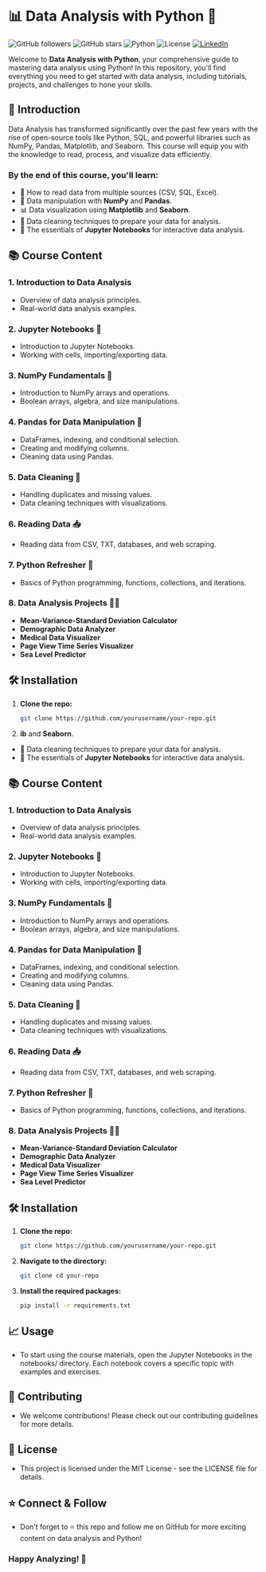 # 📊 Data Analysis with Python 🐍

![GitHub followers](https://img.shields.io/github/followers/vishInAi?style=social)
![GitHub stars](https://img.shields.io/github/stars/vishInAi/Data-Analysis-Py?style=social)
![Python](https://img.shields.io/badge/Python-3.8%2B-blue)
![License](https://img.shields.io/github/licnse/vishInAi/Data-Analysis-Py)
[![LinkedIn](https://img.shields.io/badge/LinkedIn-Profile-blue?style=flat&logo=linkedin&logoColor=white)](https://www.linkedin.com/in/vishwesh-panchal/)

Welcome to **Data Analysis with Python**, your comprehensive guide to mastering data analysis using Python! In this repository, you'll find everything you need to get started with data analysis, including tutorials, projects, and challenges to hone your skills.

## 🚀 Introduction

Data Analysis has transformed significantly over the past few years with the rise of open-source tools like Python, SQL, and powerful libraries such as NumPy, Pandas, Matplotlib, and Seaborn. This course will equip you with the knowledge to read, process, and visualize data efficiently.

### By the end of this course, you'll learn:
- 📂 How to read data from multiple sources (CSV, SQL, Excel).
- 🧮 Data manipulation with **NumPy** and **Pandas**.
- 📊 Data visualization using **Matplotlib** and **Seaborn**.
- 🧹 Data cleaning techniques to prepare your data for analysis.
- 📝 The essentials of **Jupyter Notebooks** for interactive data analysis.

## 📚 Course Content

### 1. Introduction to Data Analysis
- Overview of data analysis principles.
- Real-world data analysis examples.

### 2. Jupyter Notebooks 📓
- Introduction to Jupyter Notebooks.
- Working with cells, importing/exporting data.

### 3. NumPy Fundamentals 🔢
- Introduction to NumPy arrays and operations.
- Boolean arrays, algebra, and size manipulations.

### 4. Pandas for Data Manipulation 🐼
- DataFrames, indexing, and conditional selection.
- Creating and modifying columns.
- Cleaning data using Pandas.

### 5. Data Cleaning 🧹
- Handling duplicates and missing values.
- Data cleaning techniques with visualizations.

### 6. Reading Data 📥
- Reading data from CSV, TXT, databases, and web scraping.

### 7. Python Refresher 🐍
- Basics of Python programming, functions, collections, and iterations.

### 8. Data Analysis Projects 🧑‍💻
- **Mean-Variance-Standard Deviation Calculator**
- **Demographic Data Analyzer**
- **Medical Data Visualizer**
- **Page View Time Series Visualizer**
- **Sea Level Predictor**

## 🛠️ Installation

1. **Clone the repo:**
   ```bash
   git clone https://github.com/yourusername/your-repo.git

2. **ib** and **Seaborn**.
- 🧹 Data cleaning techniques to prepare your data for analysis.
- 📝 The essentials of **Jupyter Notebooks** for interactive data analysis.

## 📚 Course Content

### 1. Introduction to Data Analysis
- Overview of data analysis principles.
- Real-world data analysis examples.

### 2. Jupyter Notebooks 📓
- Introduction to Jupyter Notebooks.
- Working with cells, importing/exporting data.

### 3. NumPy Fundamentals 🔢
- Introduction to NumPy arrays and operations.
- Boolean arrays, algebra, and size manipulations.

### 4. Pandas for Data Manipulation 🐼
- DataFrames, indexing, and conditional selection.
- Creating and modifying columns.
- Cleaning data using Pandas.

### 5. Data Cleaning 🧹
- Handling duplicates and missing values.
- Data cleaning techniques with visualizations.

### 6. Reading Data 📥
- Reading data from CSV, TXT, databases, and web scraping.

### 7. Python Refresher 🐍
- Basics of Python programming, functions, collections, and iterations.

### 8. Data Analysis Projects 🧑‍💻
- **Mean-Variance-Standard Deviation Calculator**
- **Demographic Data Analyzer**
- **Medical Data Visualizer**
- **Page View Time Series Visualizer**
- **Sea Level Predictor**

## 🛠️ Installation

1. **Clone the repo:**
   ```bash
   git clone https://github.com/yourusername/your-repo.git

2. **Navigate to the directory:**
   ```bash
   git clone cd your-repo

3. **Install the required packages:**
   ```bash
   pip install -r requirements.txt

## 📈 Usage
- To start using the course materials, open the Jupyter Notebooks in the notebooks/ directory. Each notebook covers a specific topic with examples and exercises.

## 🤝 Contributing
- We welcome contributions! Please check out our contributing guidelines for more details.

## 📜 License
- This project is licensed under the MIT License - see the LICENSE file for details.

## ⭐ Connect & Follow
- Don't forget to ⭐ this repo and follow me on GitHub for more exciting content on data analysis and Python!

### Happy Analyzing! 🚀


